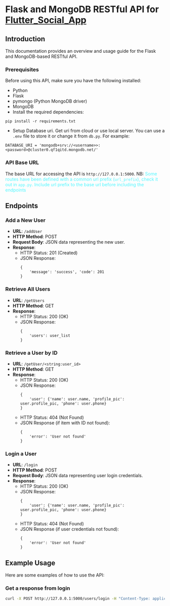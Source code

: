 # Flask and MongoDB RESTful API for [Flutter_Social_App](https://github.com/Kjeff24/Flutter_Social_App.git)

## Introduction

This documentation provides an overview and usage guide for the Flask and MongoDB-based RESTful API.

### Prerequisites

Before using this API, make sure you have the following installed:

- Python
- Flask
- pymongo (Python MongoDB driver)
- MongoDB
- Install the required dependencies: 
```
pip install -r requirements.txt
```
- Setup Database uri. Get uri from cloud or use local server. You can use a `.env` file to store it or change it from `db.py`. For example:

```
DATABASE_URI = 'mongodb+srv://<username>>:<password>@cluster0.qf1qitd.mongodb.net/'
```

### API Base URL

The base URL for accessing the API is `http://127.0.0.1:5000`.  NB: <span style="color: #4ff6ff">Some routes have been defined with a common url prefix (`url_prefix`), check it out in `app.py`. Include url prefix to the base url before including the endpoints</span>

## Endpoints

### Add a New User

- **URL**: `/addUser`
- **HTTP Method**: POST
- **Request Body**: JSON data representing the new user.
- **Response**:
  - HTTP Status: 201 (Created)
  - JSON Response:
    ```
    {
        'message': 'success', 'code': 201
    }
    ```

### Retrieve All Users

- **URL**: `/getUsers`
- **HTTP Method**: GET
- **Response**:
  - HTTP Status: 200 (OK)
  - JSON Response:
    ```
    {
        'users': user_list
    }
    ```

### Retrieve a User by ID

- **URL**: `/getUser/<string:user_id>`
- **HTTP Method**: GET
- **Response**:
  - HTTP Status: 200 (OK)
  - JSON Response:
    ```
    {
        'user': {'name': user.name, 'profile_pic': user.profile_pic, 'phone': user.phone}
    }
    ```
  - HTTP Status: 404 (Not Found)
  - JSON Response (if item with ID not found):
    ```
    {
        'error': 'User not found'
    }
    ```

### Login a User

- **URL**: `/login`
- **HTTP Method**: POST
- **Request Body**: JSON data representing user login credentials.
- **Response**:
  - HTTP Status: 200 (OK)
  - JSON Response:
    ```
    {
        'user': {'name': user.name, 'profile_pic': user.profile_pic, 'phone': user.phone}
    }
    ```
  - HTTP Status: 404 (Not Found)
  - JSON Response (if user credentials not found):
    ```
    {
        'error': 'User not found'
    }
    ```


## Example Usage

Here are some examples of how to use the API:

### Get a response from login

```bash
curl -X POST http://127.0.0.1:5000/users/login -H "Content-Type: application/json" -d '{"field1": "value1", "field2": "value2"}'
